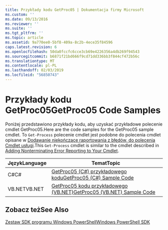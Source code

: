 ```yaml
---
title: Przykłady kodu GetProc05 | Dokumentacja firmy Microsoft
ms.custom: ''
ms.date: 09/13/2016
ms.reviewer: ''
ms.suite: ''
ms.tgt_pltfrm: ''
ms.topic: article
ms.assetid: 9a770ee0-5bf8-409a-8c2b-4ece35f84596
caps.latest.revision: 6
ms.openlocfilehash: 50da0fccfc6cce3cb69e4226356a4db269f94543
ms.sourcegitcommit: b6871f21bd666f9cd71dd336bb3f844cf472b56c
ms.translationtype: MT
ms.contentlocale: pl-PL
ms.lasthandoff: 02/03/2019
ms.locfileid: "56850743"
---
```

# <a name="getproc05-code-samples"></a><span data-ttu-id="a10a7-102">Przykłady kodu GetProc05</span><span class="sxs-lookup"><span data-stu-id="a10a7-102">GetProc05 Code Samples</span></span>

<span data-ttu-id="a10a7-103">Poniżej przedstawiono przykłady kodu, aby uzyskać przykładowe polecenie cmdlet GetProc05.</span><span class="sxs-lookup"><span data-stu-id="a10a7-103">Here are the code samples for the GetProc05 sample cmdlet.</span></span> <span data-ttu-id="a10a7-104">To `Get-Process` polecenie cmdlet jest podobne do polecenia cmdlet opisane w [Dodawanie niekończące raportowania z błędów, do polecenia Cmdlet usługi](../cmdlet/adding-non-terminating-error-reporting-to-your-cmdlet.md).</span><span class="sxs-lookup"><span data-stu-id="a10a7-104">This `Get-Process` cmdlet is similar to the cmdlet described in [Adding Nonterminating Error Reporting to Your Cmdlet](../cmdlet/adding-non-terminating-error-reporting-to-your-cmdlet.md).</span></span>

|<span data-ttu-id="a10a7-105">Język</span><span class="sxs-lookup"><span data-stu-id="a10a7-105">Language</span></span>|<span data-ttu-id="a10a7-106">Temat</span><span class="sxs-lookup"><span data-stu-id="a10a7-106">Topic</span></span>|
|--------------|-----------|
|<span data-ttu-id="a10a7-107">C#</span><span class="sxs-lookup"><span data-stu-id="a10a7-107">C#</span></span>|[<span data-ttu-id="a10a7-108">GetProc05 (C#) przykładowego kodu</span><span class="sxs-lookup"><span data-stu-id="a10a7-108">GetProc05 (C#) Sample Code</span></span>](./getproc05-csharp-sample-code.md)|
|<span data-ttu-id="a10a7-109">VB.NET</span><span class="sxs-lookup"><span data-stu-id="a10a7-109">VB.NET</span></span>|[<span data-ttu-id="a10a7-110">GetProc05 kodu przykładowego (VB.NET)</span><span class="sxs-lookup"><span data-stu-id="a10a7-110">GetProc05 (VB.NET) Sample Code</span></span>](./getproc05-vb-net-sample-code.md)|

## <a name="see-also"></a><span data-ttu-id="a10a7-111">Zobacz też</span><span class="sxs-lookup"><span data-stu-id="a10a7-111">See Also</span></span>

[<span data-ttu-id="a10a7-112">Zestaw SDK programu Windows PowerShell</span><span class="sxs-lookup"><span data-stu-id="a10a7-112">Windows PowerShell SDK</span></span>](../windows-powershell-reference.md)
